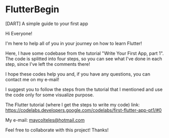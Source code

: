 # FlutterBegin
[DART] A simple guide to your first app


Hi Everyone!

I'm here to help all of you in your journey on how to learn Flutter!

Here, I have some codebase from the tutorial "Write Your First App, part 1".
The code is splitted into four steps, so you can see what I've done in each step, since I've left the comments there!

I hope these codes help you and, if you have any questions, you can contact me on my e-mail!

I suggest you to follow the steps from the tutorial that I mentioned and use the code only for some visualize purpose.

The Flutter tutorial (where I get the steps to write my code) link: https://codelabs.developers.google.com/codelabs/first-flutter-app-pt1/#0

My e-mail: maycolteles@hotmail.com

Feel free to collaborate with this project! Thanks!
